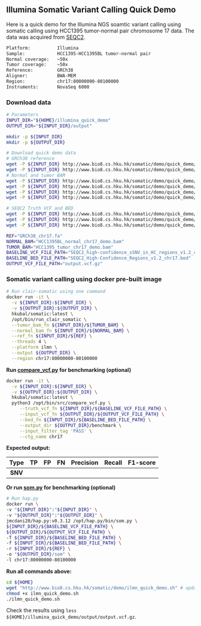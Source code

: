 ## Illumina Somatic Variant Calling Quick Demo
Here is a quick demo for the Illumina NGS soamtic variant calling using somatic calling using HCC1395 tumor-normal pair chromosome 17 data. The data was acquired from [SEQC2](https://sites.google.com/view/seqc2/home?authuser=0).

```bash
Platform:          Illumina
Sample:            HCC1395-HCC1395BL tumor-normal pair
Normal coverage:   ~50x
Tumor coverage:    ~50x
Reference:         GRCh38
Aligner:           BWA-MEM
Region:            chr17:80000000-80100000
Instruments:       NovaSeq 6000
```

### Download data

```bash
# Parameters
INPUT_DIR="${HOME}/illumina_quick_demo"
OUTPUT_DIR="${INPUT_DIR}/output"

mkdir -p ${INPUT_DIR}
mkdir -p ${OUTPUT_DIR}

# Download quick demo data
# GRCh38 reference
wget -P ${INPUT_DIR} http://www.bio8.cs.hku.hk/somatic/demo/quick_demo/ilmn/GRCh38_chr17.fa
wget -P ${INPUT_DIR} http://www.bio8.cs.hku.hk/somatic/demo/quick_demo/ilmn/GRCh38_chr17.fa.fai
# Normal and tumor BAM
wget -P ${INPUT_DIR} http://www.bio8.cs.hku.hk/somatic/demo/quick_demo/ilmn/HCC1395BL_normal_chr17_demo.bam
wget -P ${INPUT_DIR} http://www.bio8.cs.hku.hk/somatic/demo/quick_demo/ilmn/HCC1395BL_normal_chr17_demo.bam.bai
wget -P ${INPUT_DIR} http://www.bio8.cs.hku.hk/somatic/demo/quick_demo/ilmn/HCC1395_tumor_chr17_demo.bam
wget -P ${INPUT_DIR} http://www.bio8.cs.hku.hk/somatic/demo/quick_demo/ilmn/HCC1395_tumor_chr17_demo.bam.bai

# SEQC2 Truth VCF and BED
wget -P ${INPUT_DIR} http://www.bio8.cs.hku.hk/somatic/demo/quick_demo/ilmn/SEQC2_high-confidence_sSNV_in_HC_regions_v1.2_chr17.vcf.gz
wget -P ${INPUT_DIR} http://www.bio8.cs.hku.hk/somatic/demo/quick_demo/ilmn/SEQC2_high-confidence_sSNV_in_HC_regions_v1.2_chr17.vcf.gz.tbi
wget -P ${INPUT_DIR} http://www.bio8.cs.hku.hk/somatic/demo/quick_demo/ilmn/SEQC2_High-Confidence_Regions_v1.2_chr17.bed

REF="GRCh38_chr17.fa"
NORMAL_BAM="HCC1395BL_normal_chr17_demo.bam"
TUMOR_BAM="HCC1395_tumor_chr17_demo.bam"
BASELINE_VCF_FILE_PATH="SEQC2_high-confidence_sSNV_in_HC_regions_v1.2_chr17.vcf.gz"
BASELINE_BED_FILE_PATH="SEQC2_High-Confidence_Regions_v1.2_chr17.bed"
OUTPUT_VCF_FILE_PATH="output.vcf.gz"

```

### Somatic variant calling using docker pre-built image

```bash
# Run clair-somatic using one command
docker run -it \
  -v ${INPUT_DIR}:${INPUT_DIR} \
  -v ${OUTPUT_DIR}:${OUTPUT_DIR} \
  hkubal/somatic:latest \
  /opt/bin/run_clair_somatic \
  --tumor_bam_fn ${INPUT_DIR}/${TUMOR_BAM} \
  --normal_bam_fn ${INPUT_DIR}/${NORMAL_BAM} \
  --ref_fn ${INPUT_DIR}/${REF} \
  --threads 4 \
  --platform ilmn \
  --output ${OUTPUT_DIR} \
  --region chr17:80000000-80100000
```

**Run [compare_vcf.py](src/compare.vcf) for benchmarking (optional)**

```bash
docker run -it \
  -v ${INPUT_DIR}:${INPUT_DIR} \
  -v ${OUTPUT_DIR}:${OUTPUT_DIR} \
  hkubal/somatic:latest \
  python3 /opt/bin/src/compare_vcf.py \
     --truth_vcf_fn ${INPUT_DIR}/${BASELINE_VCF_FILE_PATH} \
	 --input_vcf_fn	${OUTPUT_DIR}/${OUTPUT_VCF_FILE_PATH} \
     --bed_fn ${INPUT_DIR}/${BASELINE_BED_FILE_PATH} \
     --output_dir ${OUTPUT_DIR}/benchmark \
     --input_filter_tag 'PASS' \
     --ctg_name chr17
```

**Expected output:**

|  Type   |  TP  |  FP  |  FN  | Precision | Recall | F1-score |
| :-----: | :--: | :--: | :--: | :-------: | :----: | :------: |
| **SNV** |      |      |      |           |        |          |

 **Or run [som.py]() for benchmarking (optional)**

```bash
# Run hap.py
docker run \
-v "${INPUT_DIR}":"${INPUT_DIR}" \
-v "${OUTPUT_DIR}":"${OUTPUT_DIR}" \
jmcdani20/hap.py:v0.3.12 /opt/hap.py/bin/som.py \
${INPUT_DIR}/${BASELINE_VCF_FILE_PATH} \
${OUTPUT_DIR}/${OUTPUT_VCF_FILE_PATH} \
-T ${INPUT_DIR}/${BASELINE_BED_FILE_PATH} \
-f ${INPUT_DIR}/${BASELINE_BED_FILE_PATH} \
-r ${INPUT_DIR}/${REF} \
-o "${OUTPUT_DIR}/som" \
-l chr17:80000000-80100000
```

**Run all commands above:**

```bash
cd ${HOME}
wget "http://www.bio8.cs.hku.hk/somatic/demo/ilmn_quick_demo.sh" # update to github using raw
chmod +x ilmn_quick_demo.sh
./ilmn_quick_demo.sh
```

Check the results using `less ${HOME}/illumina_quick_demo/output/output.vcf.gz`.